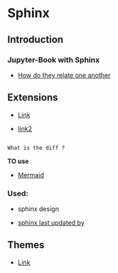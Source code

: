 #  Sphinx 

## Introduction

### Jupyter-Book with Sphinx

- [How do they relate one another](https://jupyterbook.org/en/stable/explain/sphinx.html)

## Extensions

- [Link](https://sphinx-extensions.readthedocs.io/en/latest/)

- [link2](https://myst-parser.readthedocs.io/en/latest/intro.html)

```{note}

What is the diff ?

```

**TO use**

- [Mermaid](https://mermaid.js.org/)

### Used:

- sphinx design

- [sphinx last updated by](https://github.com/mgeier/sphinx-last-updated-by-git) 

## Themes

- [Link](https://sphinx-themes.org/#themes)

